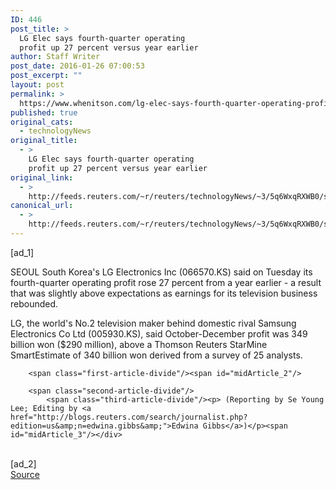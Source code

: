 ```yaml
---
ID: 446
post_title: >
  LG Elec says fourth-quarter operating
  profit up 27 percent versus year earlier
author: Staff Writer
post_date: 2016-01-26 07:00:53
post_excerpt: ""
layout: post
permalink: >
  https://www.whenitson.com/lg-elec-says-fourth-quarter-operating-profit-up-27-percent-versus-year-earlier/
published: true
original_cats:
  - technologyNews
original_title:
  - >
    LG Elec says fourth-quarter operating
    profit up 27 percent versus year earlier
original_link:
  - >
    http://feeds.reuters.com/~r/reuters/technologyNews/~3/5q6WxqRXWB0/story01.htm
canonical_url:
  - >
    http://feeds.reuters.com/~r/reuters/technologyNews/~3/5q6WxqRXWB0/story01.htm
---
```

 [ad_1]
<br><div id="articleText">
<span id="midArticle_start"/>

<span class="focusParagraph" readability="4"><p><span class="articleLocation">SEOUL</span> South Korea's LG Electronics Inc (<span id="symbol_066570.KS_0">066570.KS</span>) said on Tuesday its fourth-quarter operating profit rose 27 percent from a year earlier - a result that was slightly above expectations as earnings for its television business rebounded.</p></span><span id="midArticle_0"/><p>LG, the world's No.2 television maker behind domestic rival Samsung Electronics Co Ltd (<span id="symbol_005930.KS_1">005930.KS</span>), said October-December profit was 349 billion won ($290 million), above a Thomson Reuters StarMine SmartEstimate of 340 billion won derived from a survey of 25 analysts.</p><span id="midArticle_1"/>
        
        <span class="first-article-divide"/><span id="midArticle_2"/>
        
        <span class="second-article-divide"/>
            <span class="third-article-divide"/><p> (Reporting by Se Young Lee; Editing by <a href="http://blogs.reuters.com/search/journalist.php?edition=us&amp;n=edwina.gibbs&amp;">Edwina Gibbs</a>)</p><span id="midArticle_3"/></div>
<br>[ad_2]
<br><a href="http://feeds.reuters.com/~r/reuters/technologyNews/~3/5q6WxqRXWB0/story01.htm">Source </a>